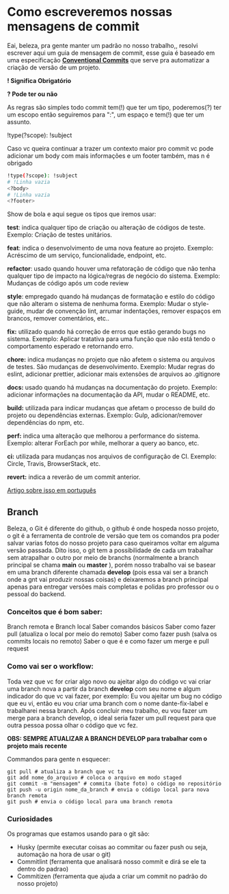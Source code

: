 # Como escreveremos nossas mensagens de commit

Eai, beleza, pra gente manter um padrão no nosso trabalho,,
resolvi escrever aqui um guia de mensagem de commit, esse guia
é baseado em uma especificação **[Conventional Commits](https://www.conventionalcommits.org/en/v1.0.0/#specification)** que serve
pra automatizar a criação de versão de um projeto.

**! Significa Obrigatório**

**? Pode ter ou não**

As regras são simples todo commit tem(!) que ter um tipo, poderemos(?) ter um
escopo então seguiremos para ":", um espaço e tem(!) que ter um assunto.

!type(?scope): !subject

Caso vc queira continuar a trazer um contexto maior pro commit vc pode adicionar
um body com mais informações e um footer também, mas n é obrigado

```bash
!type(?scope): !subject
# !Linha vazia
<?body>
# !Linha vazia
<?footer>
```

Show de bola e aqui segue os tipos que iremos usar:

**test**: indica qualquer tipo de criação ou alteração de códigos de teste. Exemplo: Criação de testes unitários.

**feat**: indica o desenvolvimento de uma nova feature ao projeto. Exemplo: Acréscimo de um serviço, funcionalidade, endpoint, etc.

**refactor**: usado quando houver uma refatoração de código que não tenha qualquer tipo de impacto na lógica/regras de negócio do sistema. Exemplo: Mudanças de código após um code review

**style**: empregado quando há mudanças de formatação e estilo do código que não alteram o sistema de nenhuma forma.
Exemplo: Mudar o style-guide, mudar de convenção lint, arrumar indentações, remover espaços em brancos, remover comentários, etc..

**fix:** utilizado quando há correção de erros que estão gerando bugs no sistema.
Exemplo: Aplicar tratativa para uma função que não está tendo o comportamento esperado e retornando erro.

**chore:** indica mudanças no projeto que não afetem o sistema ou arquivos de testes. São mudanças de desenvolvimento.
Exemplo: Mudar regras do eslint, adicionar prettier, adicionar mais extensões de arquivos ao .gitignore

**docs:** usado quando há mudanças na documentação do projeto.
Exemplo: adicionar informações na documentação da API, mudar o README, etc.

**build:** utilizada para indicar mudanças que afetam o processo de build do projeto ou dependências externas.
Exemplo: Gulp, adicionar/remover dependências do npm, etc.

**perf:** indica uma alteração que melhorou a performance do sistema.
Exemplo: alterar ForEach por while, melhorar a query ao banco, etc.

**ci:** utilizada para mudanças nos arquivos de configuração de CI.
Exemplo: Circle, Travis, BrowserStack, etc.

**revert:** indica a reverão de um commit anterior.


[ Artigo sobre isso em português ](https://medium.com/linkapi-solutions/conventional-commits-pattern-3778d1a1e657)


## Branch

Beleza, o Git é diferente do github, o github é onde hospeda nosso projeto, o
git é a ferramenta de controle de versão que tem os comandos pra poder salvar
varias fotos do nosso projeto para caso queiramos voltar em alguma versão
passada. Dito isso, o git tem a possibilidade de cada um trabalhar sem
atrapalhar o outro por meio de branchs (normalmente a branch principal se chama
**main** ou **master** ), porém nosso trabalho vai se basear em uma branch
diferente chamada **develop** (pois essa vai ser a branch onde a gnt vai produzir
nossas coisas) e deixaremos a branch principal apenas para entregar versões mais
completas e polidas pro professor ou o pessoal do backend.

### Conceitos que é bom saber:

Branch remota e Branch local
Saber comandos básicos
Saber como fazer pull (atualiza o local por meio do remoto)
Saber como fazer push (salva os commits locais no remoto)
Saber o que é e como fazer um merge e pull request

### Como vai ser o workflow:

Toda vez que vc for criar algo novo ou ajeitar algo do código vc vai criar uma
branch nova a partir da branch **develop** com seu nome e algum indicador do que
vc vai fazer, por exemplo: Eu vou ajeitar um bug no código que eu vi, então eu
vou criar uma branch com o nome dante-fix-label e trabalharei nessa branch. Após
concluir meu trabalho, eu vou fazer um merge para a branch develop, o ideal
seria fazer um pull request para que outra pessoa possa olhar o código que vc
fez.

**OBS: SEMPRE ATUALIZAR A BRANCH DEVELOP para trabalhar com o projeto mais
recente**

Commandos para gente n esquecer:

```
git pull # atualiza a branch que vc ta
git add nome_do_arquivo # coloca o arquivo em modo staged
git commit -m "mensagem" # commita (bate foto) o código no repositório
git push -u origin nome_da_branch # envia o código local para nova branch remota
git push # envia o código local para uma branch remota
```

### Curiosidades

Os programas que estamos usando para o git são:

- Husky (permite executar coisas ao commitar ou fazer push ou seja,
automação na hora de usar o git)
- Commitlint (ferramenta que analisará nosso commit e dirá se ele ta dentro do
padrao)
- Commitizen (ferramenta que ajuda a criar um commit no padrão do nosso
projeto)
